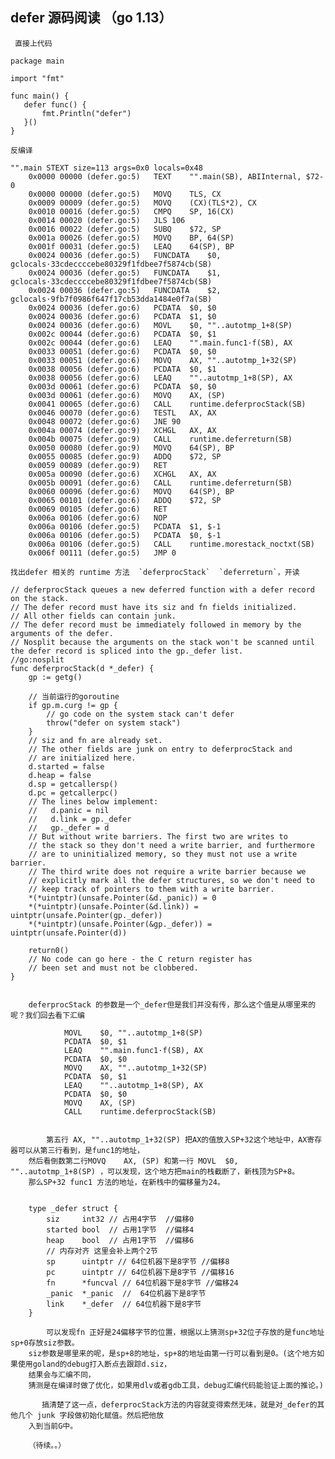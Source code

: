 ## defer 源码阅读 （go 1.13）
     
     直接上代码
  
 ```$xslt
package main

import "fmt"

func main() {
	defer func() {
		fmt.Println("defer")
	}()
}
```

    反编译
    
```
"".main STEXT size=113 args=0x0 locals=0x48
	0x0000 00000 (defer.go:5)	TEXT	"".main(SB), ABIInternal, $72-0
	0x0000 00000 (defer.go:5)	MOVQ	TLS, CX
	0x0009 00009 (defer.go:5)	MOVQ	(CX)(TLS*2), CX
	0x0010 00016 (defer.go:5)	CMPQ	SP, 16(CX)
	0x0014 00020 (defer.go:5)	JLS	106
	0x0016 00022 (defer.go:5)	SUBQ	$72, SP
	0x001a 00026 (defer.go:5)	MOVQ	BP, 64(SP)
	0x001f 00031 (defer.go:5)	LEAQ	64(SP), BP
	0x0024 00036 (defer.go:5)	FUNCDATA	$0, gclocals·33cdeccccebe80329f1fdbee7f5874cb(SB)
	0x0024 00036 (defer.go:5)	FUNCDATA	$1, gclocals·33cdeccccebe80329f1fdbee7f5874cb(SB)
	0x0024 00036 (defer.go:5)	FUNCDATA	$2, gclocals·9fb7f0986f647f17cb53dda1484e0f7a(SB)
	0x0024 00036 (defer.go:6)	PCDATA	$0, $0
	0x0024 00036 (defer.go:6)	PCDATA	$1, $0
	0x0024 00036 (defer.go:6)	MOVL	$0, ""..autotmp_1+8(SP)
	0x002c 00044 (defer.go:6)	PCDATA	$0, $1
	0x002c 00044 (defer.go:6)	LEAQ	"".main.func1·f(SB), AX
	0x0033 00051 (defer.go:6)	PCDATA	$0, $0
	0x0033 00051 (defer.go:6)	MOVQ	AX, ""..autotmp_1+32(SP)
	0x0038 00056 (defer.go:6)	PCDATA	$0, $1
	0x0038 00056 (defer.go:6)	LEAQ	""..autotmp_1+8(SP), AX
	0x003d 00061 (defer.go:6)	PCDATA	$0, $0
	0x003d 00061 (defer.go:6)	MOVQ	AX, (SP)
	0x0041 00065 (defer.go:6)	CALL	runtime.deferprocStack(SB)
	0x0046 00070 (defer.go:6)	TESTL	AX, AX
	0x0048 00072 (defer.go:6)	JNE	90
	0x004a 00074 (defer.go:9)	XCHGL	AX, AX
	0x004b 00075 (defer.go:9)	CALL	runtime.deferreturn(SB)
	0x0050 00080 (defer.go:9)	MOVQ	64(SP), BP
	0x0055 00085 (defer.go:9)	ADDQ	$72, SP
	0x0059 00089 (defer.go:9)	RET
	0x005a 00090 (defer.go:6)	XCHGL	AX, AX
	0x005b 00091 (defer.go:6)	CALL	runtime.deferreturn(SB)
	0x0060 00096 (defer.go:6)	MOVQ	64(SP), BP
	0x0065 00101 (defer.go:6)	ADDQ	$72, SP
	0x0069 00105 (defer.go:6)	RET
	0x006a 00106 (defer.go:6)	NOP
	0x006a 00106 (defer.go:5)	PCDATA	$1, $-1
	0x006a 00106 (defer.go:5)	PCDATA	$0, $-1
	0x006a 00106 (defer.go:5)	CALL	runtime.morestack_noctxt(SB)
	0x006f 00111 (defer.go:5)	JMP	0
```
 
    找出defer 相关的 runtime 方法  `deferprocStack`  `deferreturn`，开读
    
    
```$xslt
// deferprocStack queues a new deferred function with a defer record on the stack.
// The defer record must have its siz and fn fields initialized.
// All other fields can contain junk.
// The defer record must be immediately followed in memory by the arguments of the defer.
// Nosplit because the arguments on the stack won't be scanned until the defer record is spliced into the gp._defer list.
//go:nosplit
func deferprocStack(d *_defer) {
	gp := getg()

    // 当前运行的goroutine
	if gp.m.curg != gp {
		// go code on the system stack can't defer
		throw("defer on system stack")
	}
	// siz and fn are already set.
	// The other fields are junk on entry to deferprocStack and
	// are initialized here.
	d.started = false
	d.heap = false
	d.sp = getcallersp()
	d.pc = getcallerpc()
	// The lines below implement:
	//   d.panic = nil
	//   d.link = gp._defer
	//   gp._defer = d
	// But without write barriers. The first two are writes to
	// the stack so they don't need a write barrier, and furthermore
	// are to uninitialized memory, so they must not use a write barrier.
	// The third write does not require a write barrier because we
	// explicitly mark all the defer structures, so we don't need to
	// keep track of pointers to them with a write barrier.
	*(*uintptr)(unsafe.Pointer(&d._panic)) = 0
	*(*uintptr)(unsafe.Pointer(&d.link)) = uintptr(unsafe.Pointer(gp._defer))
	*(*uintptr)(unsafe.Pointer(&gp._defer)) = uintptr(unsafe.Pointer(d))

	return0()
	// No code can go here - the C return register has
	// been set and must not be clobbered.
}


```
    
        deferprocStack 的参数是一个_defer但是我们并没有传，那么这个值是从哪里来的呢？我们回去看下汇编
        
            	MOVL	$0, ""..autotmp_1+8(SP)
            	PCDATA	$0, $1
            	LEAQ	"".main.func1·f(SB), AX
            	PCDATA	$0, $0
            	MOVQ	AX, ""..autotmp_1+32(SP)
            	PCDATA	$0, $1
            	LEAQ	""..autotmp_1+8(SP), AX
            	PCDATA	$0, $0
            	MOVQ	AX, (SP)
            	CALL	runtime.deferprocStack(SB)
        	
  
            第五行 AX, ""..autotmp_1+32(SP) 把AX的值放入SP+32这个地址中，AX寄存器可以从第三行看到，是func1的地址，
        然后看倒数第二行MOVQ	AX, (SP) 和第一行 MOVL	$0, ""..autotmp_1+8(SP) ，可以发现，这个地方把main的栈截断了，新栈顶为SP+8。
        那么SP+32 func1 方法的地址，在新栈中的偏移量为24。
        
        
        type _defer struct {
        	siz     int32 // 占用4字节  //偏移0
        	started bool  // 占用1字节  //偏移4
        	heap    bool  // 占用1字节  //偏移6
        	// 内存对齐 这里会补上两个2节
        	sp      uintptr // 64位机器下是8字节 //偏移8
        	pc      uintptr // 64位机器下是8字节 //偏移16
        	fn      *funcval // 64位机器下是8字节 //偏移24 
        	_panic  *_panic  //  64位机器下是8字节
        	link    *_defer  // 64位机器下是8字节
        }
        
            可以发现fn 正好是24偏移字节的位置，根据以上猜测sp+32位子存放的是func地址sp+0存放siz参数。
        siz参数是哪里来的呢，是sp+8的地址，sp+8的地址由第一行可以看到是0。(这个地方如果使用goland的debug打入断点去跟踪d.siz，
        结果会与汇编不同，
        猜测是在编译时做了优化，如果用dlv或者gdb工具，debug汇编代码能验证上面的推论。)
        
           搞清楚了这一点，deferprocStack方法的内容就变得索然无味，就是对_defer的其他几个 junk 字段做初始化赋值。然后把他放
        入到当前G中。
        
        （待续。。）
        
        
        
        
        
        
  
  
